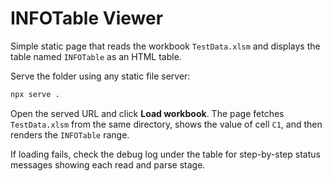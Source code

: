 # INFOTable Viewer

Simple static page that reads the workbook `TestData.xlsm` and displays the table named `INFOTable` as an HTML table.

Serve the folder using any static file server:

```bash
npx serve .
```

Open the served URL and click **Load workbook**. The page fetches `TestData.xlsm` from the same directory, shows the value of cell `C1`, and then renders the `INFOTable` range.

If loading fails, check the debug log under the table for step-by-step status messages showing each read and parse stage.
